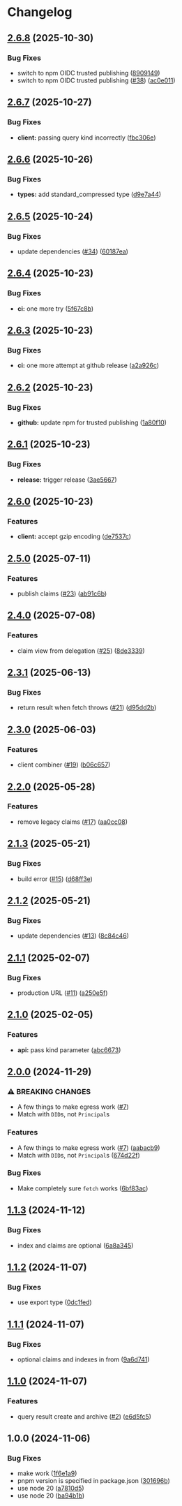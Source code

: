 # Changelog

## [2.6.8](https://github.com/storacha/js-indexing-service-client/compare/v2.6.7...v2.6.8) (2025-10-30)


### Bug Fixes

* switch to npm OIDC trusted publishing ([8909149](https://github.com/storacha/js-indexing-service-client/commit/89091498407c79031aaa18e50c2ce214c6b57bd1))
* switch to npm OIDC trusted publishing ([#38](https://github.com/storacha/js-indexing-service-client/issues/38)) ([ac0e011](https://github.com/storacha/js-indexing-service-client/commit/ac0e01117ebe113dbbfdbb4769fcf6871d1093ec))

## [2.6.7](https://github.com/storacha/js-indexing-service-client/compare/v2.6.6...v2.6.7) (2025-10-27)


### Bug Fixes

* **client:** passing query kind incorrectly ([fbc306e](https://github.com/storacha/js-indexing-service-client/commit/fbc306e55e892b06ec33acded486f4330b169b88))

## [2.6.6](https://github.com/storacha/js-indexing-service-client/compare/v2.6.5...v2.6.6) (2025-10-26)


### Bug Fixes

* **types:** add standard_compressed type ([d9e7a44](https://github.com/storacha/js-indexing-service-client/commit/d9e7a442aebb08f3fdde9653e6c356e3fd02850b))

## [2.6.5](https://github.com/storacha/js-indexing-service-client/compare/v2.6.4...v2.6.5) (2025-10-24)


### Bug Fixes

* update dependencies ([#34](https://github.com/storacha/js-indexing-service-client/issues/34)) ([60187ea](https://github.com/storacha/js-indexing-service-client/commit/60187eaf8d8075a42e46cc01c156c2cdf6bbad48))

## [2.6.4](https://github.com/storacha/js-indexing-service-client/compare/v2.6.3...v2.6.4) (2025-10-23)


### Bug Fixes

* **ci:** one more try ([5f67c8b](https://github.com/storacha/js-indexing-service-client/commit/5f67c8b58a3f150357c2eb1fd6e6e239ba32ea3b))

## [2.6.3](https://github.com/storacha/js-indexing-service-client/compare/v2.6.2...v2.6.3) (2025-10-23)


### Bug Fixes

* **ci:** one more attempt at github release ([a2a926c](https://github.com/storacha/js-indexing-service-client/commit/a2a926c9e50cf2e3be25cee9973d5cf9a980d27b))

## [2.6.2](https://github.com/storacha/js-indexing-service-client/compare/v2.6.1...v2.6.2) (2025-10-23)


### Bug Fixes

* **github:** update npm for trusted publishing ([1a80f10](https://github.com/storacha/js-indexing-service-client/commit/1a80f10339cb6096348feee5c497307ed8a9d0de))

## [2.6.1](https://github.com/storacha/js-indexing-service-client/compare/v2.6.0...v2.6.1) (2025-10-23)


### Bug Fixes

* **release:** trigger release ([3ae5667](https://github.com/storacha/js-indexing-service-client/commit/3ae56678d248706b9024f0f705431168c238c8a8))

## [2.6.0](https://github.com/storacha/js-indexing-service-client/compare/v2.5.0...v2.6.0) (2025-10-23)


### Features

* **client:** accept gzip encoding ([de7537c](https://github.com/storacha/js-indexing-service-client/commit/de7537c10396488de4b5bcf08cd37b464b2f21e8))

## [2.5.0](https://github.com/storacha/js-indexing-service-client/compare/v2.4.0...v2.5.0) (2025-07-11)


### Features

* publish claims ([#23](https://github.com/storacha/js-indexing-service-client/issues/23)) ([ab91c6b](https://github.com/storacha/js-indexing-service-client/commit/ab91c6b21a2bda70fcfe6271d9e751331b51ba10))

## [2.4.0](https://github.com/storacha/js-indexing-service-client/compare/v2.3.1...v2.4.0) (2025-07-08)


### Features

* claim view from delegation ([#25](https://github.com/storacha/js-indexing-service-client/issues/25)) ([8de3339](https://github.com/storacha/js-indexing-service-client/commit/8de33396bb45377bb35224266f2c90d03f0eacf1))

## [2.3.1](https://github.com/storacha/js-indexing-service-client/compare/v2.3.0...v2.3.1) (2025-06-13)


### Bug Fixes

* return result when fetch throws ([#21](https://github.com/storacha/js-indexing-service-client/issues/21)) ([d95dd2b](https://github.com/storacha/js-indexing-service-client/commit/d95dd2b1c007cc1fc63860cf5b9462b53b8c2806))

## [2.3.0](https://github.com/storacha/js-indexing-service-client/compare/v2.2.0...v2.3.0) (2025-06-03)


### Features

* client combiner ([#19](https://github.com/storacha/js-indexing-service-client/issues/19)) ([b06c657](https://github.com/storacha/js-indexing-service-client/commit/b06c657d03bdd9d300845f13d492172e7d04e670))

## [2.2.0](https://github.com/storacha/js-indexing-service-client/compare/v2.1.3...v2.2.0) (2025-05-28)


### Features

* remove legacy claims ([#17](https://github.com/storacha/js-indexing-service-client/issues/17)) ([aa0cc08](https://github.com/storacha/js-indexing-service-client/commit/aa0cc082c70e0d1b76e27302911e21801ddd13a3))

## [2.1.3](https://github.com/storacha/js-indexing-service-client/compare/v2.1.2...v2.1.3) (2025-05-21)


### Bug Fixes

* build error ([#15](https://github.com/storacha/js-indexing-service-client/issues/15)) ([d68ff3e](https://github.com/storacha/js-indexing-service-client/commit/d68ff3e5110c038abcb7718286909ecb08af1601))

## [2.1.2](https://github.com/storacha/js-indexing-service-client/compare/v2.1.1...v2.1.2) (2025-05-21)


### Bug Fixes

* update dependencies ([#13](https://github.com/storacha/js-indexing-service-client/issues/13)) ([8c84c46](https://github.com/storacha/js-indexing-service-client/commit/8c84c46aeca55eb6624f670fdd7d69eb62693a8f))

## [2.1.1](https://github.com/storacha/js-indexing-service-client/compare/v2.1.0...v2.1.1) (2025-02-07)


### Bug Fixes

* production URL ([#11](https://github.com/storacha/js-indexing-service-client/issues/11)) ([a250e5f](https://github.com/storacha/js-indexing-service-client/commit/a250e5fc772720a20a988c5745d7868510453123))

## [2.1.0](https://github.com/storacha/js-indexing-service-client/compare/v2.0.0...v2.1.0) (2025-02-05)


### Features

* **api:** pass kind parameter ([abc6673](https://github.com/storacha/js-indexing-service-client/commit/abc66734f7792f87292a925abaf2d946ec445e59))

## [2.0.0](https://github.com/storacha/js-indexing-service-client/compare/v1.1.3...v2.0.0) (2024-11-29)


### ⚠ BREAKING CHANGES

* A few things to make egress work ([#7](https://github.com/storacha/js-indexing-service-client/issues/7))
* Match with `DID`s, not `Principal`s

### Features

* A few things to make egress work ([#7](https://github.com/storacha/js-indexing-service-client/issues/7)) ([aabacb9](https://github.com/storacha/js-indexing-service-client/commit/aabacb9acc37a9a1314a8b5f78f0c149efdca8cd))
* Match with `DID`s, not `Principal`s ([674d22f](https://github.com/storacha/js-indexing-service-client/commit/674d22fc94580dcf3aebb15bf69b1bd02c818ad1))


### Bug Fixes

* Make completely sure `fetch` works ([6bf83ac](https://github.com/storacha/js-indexing-service-client/commit/6bf83ac9c0441b6fb5dff144e87e7feb0cafed89))

## [1.1.3](https://github.com/storacha/js-indexing-service-client/compare/v1.1.2...v1.1.3) (2024-11-12)


### Bug Fixes

* index and claims are optional ([6a8a345](https://github.com/storacha/js-indexing-service-client/commit/6a8a345c68a8e75bbe4daadd59d600cb0dda9a39))

## [1.1.2](https://github.com/storacha/js-indexing-service-client/compare/v1.1.1...v1.1.2) (2024-11-07)


### Bug Fixes

* use export type ([0dc1fed](https://github.com/storacha/js-indexing-service-client/commit/0dc1fedf0faee388e64c901d12c9938039325624))

## [1.1.1](https://github.com/storacha/js-indexing-service-client/compare/v1.1.0...v1.1.1) (2024-11-07)


### Bug Fixes

* optional claims and indexes in from ([9a6d741](https://github.com/storacha/js-indexing-service-client/commit/9a6d7412c7d6edbbd3e373aa9715825fe9d799ae))

## [1.1.0](https://github.com/storacha/js-indexing-service-client/compare/v1.0.0...v1.1.0) (2024-11-07)


### Features

* query result create and archive ([#2](https://github.com/storacha/js-indexing-service-client/issues/2)) ([e6d5fc5](https://github.com/storacha/js-indexing-service-client/commit/e6d5fc54e96dc9fd2f1bb16d82af75db04405b6d))

## 1.0.0 (2024-11-06)


### Bug Fixes

* make work ([1f6e1a9](https://github.com/storacha/js-indexing-service-client/commit/1f6e1a978fdb874f6ab6688cdc71b53b845dad77))
* pnpm version is specified in package.json ([301696b](https://github.com/storacha/js-indexing-service-client/commit/301696bd0148cc548096770b772e0b182eabd305))
* use node 20 ([a7810d5](https://github.com/storacha/js-indexing-service-client/commit/a7810d54988dd4752447ef6890235894663c8277))
* use node 20 ([ba94b1b](https://github.com/storacha/js-indexing-service-client/commit/ba94b1bab3a2057c618eab1de0e52e87a6dd2b23))
